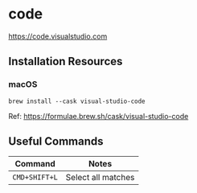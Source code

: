 # code

<https://code.visualstudio.com>

## Installation Resources

### macOS

```
brew install --cask visual-studio-code
```

Ref: <https://formulae.brew.sh/cask/visual-studio-code>

## Useful Commands

| Command | Notes |
|---------|-------|
|`CMD+SHIFT+L` | Select all matches |
